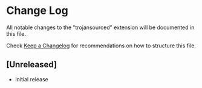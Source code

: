 # Change Log

All notable changes to the "trojansourced" extension will be documented in this file.

Check [Keep a Changelog](http://keepachangelog.com/) for recommendations on how to structure this file.

## [Unreleased]

- Initial release